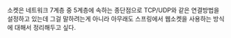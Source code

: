 소켓은 네트워크 7계층 중 5계층에 속하는 종단점으로 TCP/UDP와 같은 연결방법을 설정하고 있는데 그걸 말하려는게 아니라 아무래도 스프링에서 웹소켓을 사용하는 방식에 대해서 정리해두고 싶다.

